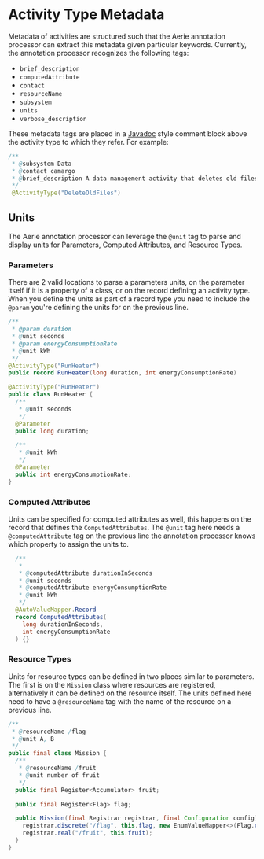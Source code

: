 # Activity Type Metadata

Metadata of activities are structured such that the Aerie annotation processor can extract this metadata given particular keywords. Currently, the annotation processor recognizes the following tags:

- `brief_description`
- `computedAttribute`
- `contact`
- `resourceName`
- `subsystem`
- `units`
- `verbose_description`

These metadata tags are placed in a [Javadoc](https://en.wikipedia.org/wiki/Javadoc) style comment block above the activity type to which they refer. For example:

```java
/**
 * @subsystem Data
 * @contact camargo
 * @brief_description A data management activity that deletes old files
 */
 @ActivityType("DeleteOldFiles")
```

## Units

The Aerie annotation processor can leverage the `@unit` tag to parse and display units for Parameters, Computed Attributes, and Resource Types.

### Parameters

There are 2 valid locations to parse a parameters units, on the parameter itself if it is a property of a class, or on the record defining an activity type. When you define the units as part of a record type you need to include the `@param` you're defining the units for on the previous line.

```java
/**
 * @param duration
 * @unit seconds
 * @param energyConsumptionRate
 * @unit kWh
 */
@ActivityType("RunHeater")
public record RunHeater(long duration, int energyConsumptionRate)
```

```java
@ActivityType("RunHeater")
public class RunHeater {
  /**
   * @unit seconds
   */
  @Parameter
  public long duration;

  /**
   * @unit kWh
   */
  @Parameter
  public int energyConsumptionRate;
}
```

### Computed Attributes

Units can be specified for computed attributes as well, this happens on the record that defines the `ComputedAttributes`. The `@unit` tag here needs a `@computedAttribute` tag on the previous line the annotation processor knows which property to assign the units to.

```java
  /**
   *
   * @computedAttribute durationInSeconds
   * @unit seconds
   * @computedAttribute energyConsumptionRate
   * @unit kWh
   */
  @AutoValueMapper.Record
  record ComputedAttributes(
    long durationInSeconds,
    int energyConsumptionRate
  ) {}
```

### Resource Types

Units for resource types can be defined in two places similar to parameters. The first is on the `Mission` class where resources are registered, alternatively it can be defined on the resource itself. The units defined here need to have a `@resourceName` tag with the name of the resource on a previous line.

```java
/**
 * @resourceName /flag
 * @unit A, B
 */
public final class Mission {
  /**
   * @resourceName /fruit
   * @unit number of fruit
   */
  public final Register<Accumulator> fruit;

  public final Register<Flag> flag;

  public Mission(final Registrar registrar, final Configuration config) {
    registrar.discrete("/flag", this.flag, new EnumValueMapper<>(Flag.class));
    registrar.real("/fruit", this.fruit);
  }
}
```
